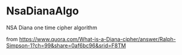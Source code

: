 # NsaDianaAlgo
NSA Diana one time cipher algorithm

from https://www.quora.com/What-is-a-Diana-cipher/answer/Ralph-Simpson-1?ch=99&share=0af6bc96&srid=F8TM
